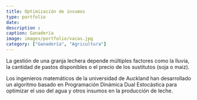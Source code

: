 ```yaml
---
title: Optimización de insumos
type: portfolio
date: 
description : 
caption: Ganadería
image: images/portfolio/vacas.jpg
category: ["Ganadería", "Agricultura"]
---
```


La gestión de una granja lechera depende múltiples factores como la lluvia, la cantidad de pastos disponibles o el precio de los sustitutos (soja o maiz). 

Los ingenieros matemáticos de la universidad de Auckland han desarrollado un algoritmo basado en Programación Dinámica Dual Estocástica para optimizar el uso del agua y otros insumos en la producción de leche. 